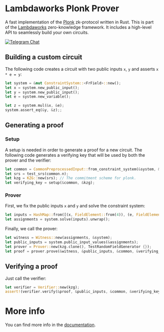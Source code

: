 # Lambdaworks Plonk Prover
A fast implementation of the [Plonk](https://eprint.iacr.org/2019/953) zk-protocol written in Rust. This is part of the [Lambdaworks](https://github.com/lambdaclass/lambdaworks) zero-knowledge framework. It includes a high-level API to seamlessly build your own circuits.

<div>

[![Telegram Chat][tg-badge]][tg-url]

[tg-badge]: https://img.shields.io/static/v1?color=green&logo=telegram&label=chat&style=flat&message=join
[tg-url]: https://t.me/+98Whlzql7Hs0MDZh

</div>

## Building a custom circuit
The following code creates a circuit with two public inputs `x`, `y` and asserts `x * e = y`:

```rust
let system = &mut ConstraintSystem::<FrField>::new();
let x = system.new_public_input();
let y = system.new_public_input();
let e = system.new_variable();

let z = system.mul(&x, &e);    
system.assert_eq(&y, &z);;
```

## Generating a proof
### Setup
A setup is needed in order to generate a proof for a new circuit. The following code generates a verifying key that will be used by both the prover and the verifier:

```rust
let common = CommonPreprocessedInput::from_constraint_system(&system, &ORDER_R_MINUS_1_ROOT_UNITY);
let srs = test_srs(common.n);
let kzg = KZG::new(srs); // The commitment scheme for plonk.
let verifying_key = setup(&common, &kzg);
```

### Prover
First, we fix the public inputs `x` and `y` and solve the constraint system:
```rust
let inputs = HashMap::from([(x, FieldElement::from(4)), (e, FieldElement::from(3))]);
let assignments = system.solve(inputs).unwrap();
```

Finally, we call the prover:
```rust
let witness = Witness::new(assignments, &system);
let public_inputs = system.public_input_values(&assignments);
let prover = Prover::new(kzg.clone(), TestRandomFieldGenerator {});
let proof = prover.prove(&witness, &public_inputs, &common, &verifying_key);
```

## Verifying a proof
Just call the verifier:

```rust
let verifier = Verifier::new(kzg);
assert!(verifier.verify(&proof, &public_inputs, &common, &verifying_key));
```

# More info
You can find more info in the [documentation](https://lambdaclass.github.io/lambdaworks_plonk_prover/).
